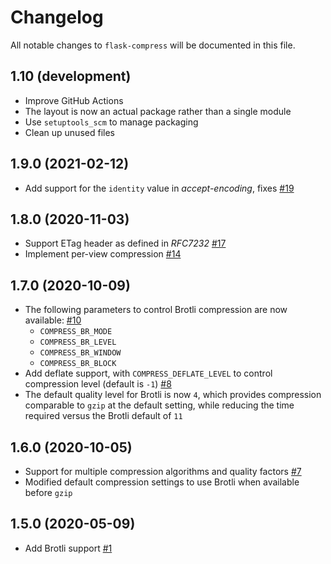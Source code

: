 # Changelog

All notable changes to `flask-compress` will be documented in this file.

## 1.10 (development)

- Improve GitHub Actions
- The layout is now an actual package rather than a single module
- Use `setuptools_scm` to manage packaging
- Clean up unused files

## 1.9.0 (2021-02-12)

- Add support for the `identity` value in *accept-encoding*, fixes [#19](https://github.com/colour-science/flask-compress/issues/19)

## 1.8.0 (2020-11-03)

- Support ETag header as defined in *RFC7232* [#17](https://github.com/colour-science/flask-compress/pull/17)
- Implement per-view compression [#14](https://github.com/colour-science/flask-compress/pull/14)

## 1.7.0 (2020-10-09)

- The following parameters to control Brotli compression are now available: [#10](https://github.com/colour-science/flask-compress/pull/10)
    - `COMPRESS_BR_MODE`
    - `COMPRESS_BR_LEVEL`
    - `COMPRESS_BR_WINDOW`
    - `COMPRESS_BR_BLOCK`
- Add deflate support, with `COMPRESS_DEFLATE_LEVEL` to control compression level (default is `-1`) [#8](https://github.com/colour-science/flask-compress/pull/8)
- The default quality level for Brotli is now `4`, which provides compression comparable to `gzip` at the default setting, while reducing the time required versus the Brotli default of `11`

## 1.6.0 (2020-10-05)

- Support for multiple compression algorithms and quality factors [#7](https://github.com/colour-science/flask-compress/pull/7)
- Modified default compression settings to use Brotli when available before `gzip`

## 1.5.0 (2020-05-09)

- Add Brotli support [#1](https://github.com/colour-science/flask-compress/pull/1)
